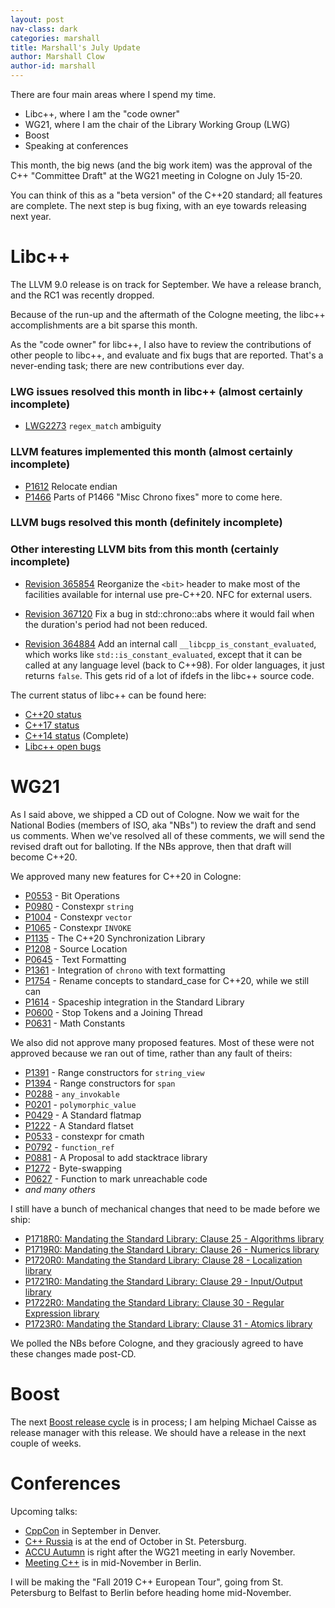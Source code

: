```yaml
---
layout: post
nav-class: dark
categories: marshall
title: Marshall's July Update
author: Marshall Clow
author-id: marshall
---
```


There are four main areas where I spend my time.

* Libc++, where I am the "code owner"
* WG21, where I am the chair of the Library Working Group (LWG)
* Boost
* Speaking at conferences

This month, the big news (and the big work item) was the approval of the C++ "Committee Draft" at the WG21 meeting in Cologne on July 15-20.

You can think of this as a "beta version" of the C++20 standard; all features are complete. The next step is bug fixing, with an eye towards releasing next year.

# Libc++

The LLVM 9.0 release is on track for September. We have a release branch, and the RC1 was recently dropped.

Because of the run-up and the aftermath of the Cologne meeting, the libc++ accomplishments are a bit sparse this month.

As the "code owner" for libc++, I also have to review the contributions of other people to libc++, and evaluate and fix bugs that are reported. That's a never-ending task; there are new contributions ever day.

### LWG issues resolved this month in libc++ (almost certainly incomplete)

* [LWG2273](https://wg21.link/LWG2273)	`regex_match` ambiguity


### LLVM features implemented this month (almost certainly incomplete)

* [P1612](https://wg21.link/P1612)	Relocate endian
* [P1466](https://wg21.link/P1466)	Parts of P1466 "Misc Chrono fixes" more to come here.


### LLVM bugs resolved this month (definitely incomplete)

<!-- 
* [Bug 36863](https://llvm.org/PR36863)	`basic_string_view(const CharT*, size_type)` constructor shouldn't comment out assert of nullptr and length checks
* [Bug 42166](https://llvm.org/PR42166)	`to_chars` can puts leading zeros on numbers
 -->

### Other interesting LLVM bits from this month (certainly incomplete)

* [Revision 365854](https://llvm.org/r365854) Reorganize the `<bit>` header to make most of the facilities available for internal use pre-C++20. NFC for external users.

* [Revision 367120](https://llvm.org/r367120) Fix a bug in std::chrono::abs where it would fail when the duration's period had not been reduced.

* [Revision 364884](https://llvm.org/r364884) Add an internal call `__libcpp_is_constant_evaluated`, which works like `std::is_constant_evaluated`, except that it can be called at any language level (back to C++98). For older languages, it just returns `false`. This gets rid of a lot of ifdefs in the libc++ source code.


The current status of libc++ can be found here:
* [C++20 status](https://libcxx.llvm.org/cxx2a_status.html)
* [C++17 status](https://libcxx.llvm.org/cxx1z_status.html)
* [C++14 status](https://libcxx.llvm.org/cxx1y_status.html) (Complete)
* [Libc++ open bugs](https://bugs.llvm.org/buglist.cgi?bug_status=__open__&product=libc%2B%2B)


# WG21

As I said above, we shipped a CD out of Cologne. Now we wait for the National Bodies (members of ISO, aka "NBs") to review the draft and send us comments. When we've resolved all of these comments, we will send the revised draft out for balloting. If the NBs approve, then that draft will become C++20.

We approved many new features for C++20 in Cologne:
* [P0553](https://wg21.link/0553) - Bit Operations
* [P0980](https://wg21.link/0980) - Constexpr `string`
* [P1004](https://wg21.link/1004) - Constexpr `vector`
* [P1065](https://wg21.link/1065) - Constexpr `INVOKE`
* [P1135](https://wg21.link/1135) - The C++20 Synchronization Library
* [P1208](https://wg21.link/1208) - Source Location
* [P0645](https://wg21.link/0645) - Text Formatting
* [P1361](https://wg21.link/1361) - Integration of `chrono` with text formatting
* [P1754](https://wg21.link/1754) - Rename concepts to standard\_case for C++20, while we still can
* [P1614](https://wg21.link/1614) - Spaceship integration in the Standard Library
* [P0600](https://wg21.link/0600) - Stop Tokens and a Joining Thread
* [P0631](https://wg21.link/0631) - Math Constants

We also did not approve many proposed features. Most of these were not approved because we ran out of time, rather than any fault of theirs:
* [P1391](https://wg21.link/1391) - Range constructors for `string_view`
* [P1394](https://wg21.link/1394) - Range constructors for `span`
* [P0288](https://wg21.link/0288) - `any_invokable`
* [P0201](https://wg21.link/0201) - `polymorphic_value`
* [P0429](https://wg21.link/0429) - A Standard flatmap
* [P1222](https://wg21.link/1222) - A Standard flatset
* [P0533](https://wg21.link/0533) - constexpr for cmath
* [P0792](https://wg21.link/0792) - `function_ref`
* [P0881](https://wg21.link/0881) - A Proposal to add stacktrace library
* [P1272](https://wg21.link/1272) - Byte-swapping
* [P0627](https://wg21.link/0627) - Function to mark unreachable code
* _and many others_


I still have a bunch of mechanical changes that need to be made before we ship:
* [P1718R0: Mandating the Standard Library: Clause 25 - Algorithms library](https://wg21.link/P1718)
* [P1719R0: Mandating the Standard Library: Clause 26 - Numerics library](https://wg21.link/P1719)
* [P1720R0: Mandating the Standard Library: Clause 28 - Localization library](https://wg21.link/P1720)
* [P1721R0: Mandating the Standard Library: Clause 29 - Input/Output library](https://wg21.link/P1721)
* [P1722R0: Mandating the Standard Library: Clause 30 - Regular Expression library](https://wg21.link/P1722)
* [P1723R0: Mandating the Standard Library: Clause 31 - Atomics library](https://wg21.link/P1723)

We polled the NBs before Cologne, and they graciously agreed to have these changes made post-CD.

# Boost

The next [Boost release cycle](https://www.boost.org/development/index.html) is in process; I am helping Michael Caisse as release manager with this release. We should have a release in the next couple of weeks.


# Conferences

Upcoming talks:
* [CppCon](https://www.cppcon.com) in September in Denver.
* [C++ Russia](https://cppconf-piter.ru/en/) is at the end of October in St. Petersburg.
* [ACCU Autumn](https://conference.accu.org) is right after the WG21 meeting in early November.
* [Meeting C++](https://meetingcpp.com) is in mid-November in Berlin.

I will be making the "Fall 2019 C++ European Tour", going from St. Petersburg to Belfast to Berlin before heading home mid-November.
